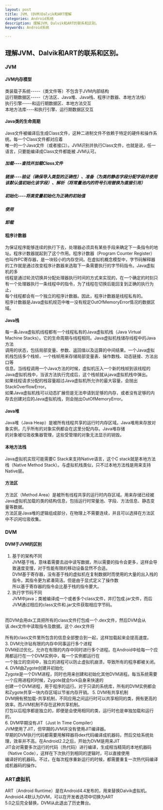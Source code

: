 ```yaml
---
layout: post
title: JVM、(DVM)Dalvik和ART理解
categories: Android系统
description: 理解JVM、Dalvik和ART的联系和区别。
keywords: Android系统

---
```


## 理解JVM、Dalvik和ART的联系和区别。

### JVM
#### JVM内存模型

类装载子系统-----（类文件等）不包含于JVM内部结构<br>
运行期数据区-----（方法区、Java堆、Java栈、程序计数器、本地方法栈）<br>
执行引擎-----和运行期数据区、本地方法交互<br>
本地方法库----和执行引擎、运行期数据区交互<br>

#### Java类的生命周期

Java文件被编译后生成Class文件，这种二进制文件不依赖于特定的硬件和操作系统。每一个Class文件都对应着<br>
唯一的一个Java文件（或者接口）。JVM识别并执行Class文件，也就是说，任一语言，只要能编译成Class文件都能被
JVM认可。<br>

##### 加载----查找并加载Class文件
##### 链接----验证（确保导入类型的正确性）、准备（为类的静态字段分配字段并使用该默认值初始化该字段）、解析（将常量池内的符号引用替换为直接引用）
##### 初始化----将类变量初始化为正确的初始值
##### 使用
##### 卸载

#### 程序计数器
为保证程序能够连续的执行下去，处理器必须具有某些手段来确定下一条指令的地址。程序计数器就起到了这个作用。程序计数器（Program Counter Register）<br>
也叫作PC寄存器，是一块较小的内存空间。在虚拟机概念模型中，字节码解释器的工作就是通过改变程序计数器来选取下一条需要执行的字节码指令。Java虚拟机的多<br>
线程是通过轮流切换并分配处理器执行时间的方式来实现的，在一个确定的时刻只有一个处理器执行一条线程中的指令，为了线程在切换后能回复到正确的执行为止，<br>
每个线程都会有一个独立的程序计数器。因此，程序计数器是线程私有的。<br>
程序计数器是Java虚拟机规范中唯一没有规定OutOfMemoryError情况的数据区域。<br>

#### Java栈
每一条Java虚拟机线程都有一个线程私有的Java虚拟机栈（Java Virtual Machine Stacks）。它的生命周期与线程相同。Java虚拟机栈储存线程中的Java方法
<br>
调用的状态，包括局部变量、参数、返回值以及运算的中间结果。一个Java虚拟机栈包括多个栈帧，一个栈帧用来存储局部变量表、操作数栈、动态链接、方法出口等
<br>
信息。当线程调用一个Java方法的时候，虚拟机压入一个新的栈帧到该线程的Java虚拟机栈中，当该方法执行完成后，这个栈帧就从java虚拟机栈中弹出。
<br>
如果线程请求分配的栈容量超过Java虚拟机所允许的最大容量，会抛出StackOverflowError。<br>
如果Java虚拟机栈可以动态扩展但是无法申请到足够的内存，或者没有足够的内存去创建对应的Java虚拟机栈，则会抛出OutOfMemoryError。<br>

#### Java堆
Java堆（Java Heap）是被所有线程共享的运行时内存区域。Java堆用来存放对象实例，几乎所有的对象实例都会在这里分配内存。Java堆存储<br>
的对象被垃圾收集器管理，这些受管理的对象无法显示的销毁。<br>

#### 本地方法栈
Java虚拟机实现可能需要C Stack来支持Native语言，这个C stack就是本地方法栈（Native Method Stack）。与虚拟机栈类似，只不过本地方法栈是用来支持Native层。<br>

#### 方法区
方法区（Method Area）是被所有线程共享的运行时内存区域。用来存储已经被Java虚拟机加载的类的结构信息，包括运行时常量池、字段、方法信息、静态变量等数据。<br>
方法区是Java堆的逻辑组成部分，在物理上不需要连续，并且可以选择在方法区中不识闲垃圾收集。

### DVM
#### DVM于JVM的区别
1. 基于的架构不同<br>
JVM基于栈，意味着需要去战中读写数据，所以需要的指令会更多，这样会导致速度变慢，对于性能有限的移动设备显然不合适。<br>
DVM基于寄存器，没有基于栈的虚拟机在复制数据时而使用的大量的出入栈的指令，其指令更为紧凑简洁。但是由于显式定义了操作数<br>
所以基于寄存器的指令会比基于栈的指令要大。<br>
2. 执行字节码不同<br>
JVM中java；类被编译成一个或者多个class文件，并打包成.jar文件，而后JVM通过相应的class文件和.jar文件获取相应字节码。
<br>
而DVM会用dx工具把所有的class文件打包成一个.dex文件，然后DVM会从该.dex文件中读取指令及数据。这个.dex文件将<br>
<br>
所有的class文件里所包含的信息全部整合到一起，这样加载起来会提高速度。
<br>
3. DVM允许钻有限的内存中同事运行多个进程<br>
DVM经过优化，允许在有限的内存中同时进行多个进程。在Android中给每一个应用都运行在一个DVM实例中，每一个实例都运行在<br>
一个独立的空间中，独立的进程可以防止虚拟机崩溃，导致所有的程序都被关闭。<br>
4. DVM由Zygote创建并初始化<br>
Zygote是一个DVM进程，同时也用来创建和初始化其他DVM进程。每当系统需要一个应用进程的时候，Zygote就会fork自身来快速的<br>
创建一个DVM进程，用于程序的运行。对于只读的系统库，所有的DVM实例都会和Zygote共享一块内存区域以节省内存开销。
5. DVM有共享机制<br>
DVM拥有预加载-共享机制，不同应用之间运行时可以共享相同的类，拥有更高的效率。而JVM机制不存在这种共享机制。<br>
打包以后程序都是独立的，即便是会使用相同的类，运行时也是单独加载和运行的。<br>
6. DVM早期没有JIT（Just In Time Compiler）<br>
JVM使用了JIT，但早期的JVM并没有使用JIT编译器。<br>
早期的DVM执行代码都需要用解释器将dex代码编译成机器码，然后交给系统处理，效率并不高。在Android2.2之后，开始为DVM是用来JIT<br>
JIT会对需要多次运行的代码（热代码）进行编译，生成相当精简的本地机器码（Native Code），这样在下次执行到相同的逻辑时，可以直接使用<br>
编译好的机器码。不过，在每次程序重新运行的时候，都需要重复一次热代码编译成机器码的操作。<br>

### ART虚拟机
ART（Android Runtime）是在Android4.4发布的，用来替换Dalvik虚拟机。Android4.4默认为DVM，可以在开发者选项中切换为ART<br>
5.0之后完全替换，DVM从此退出了历史舞台。<br>



                                                                   
  

